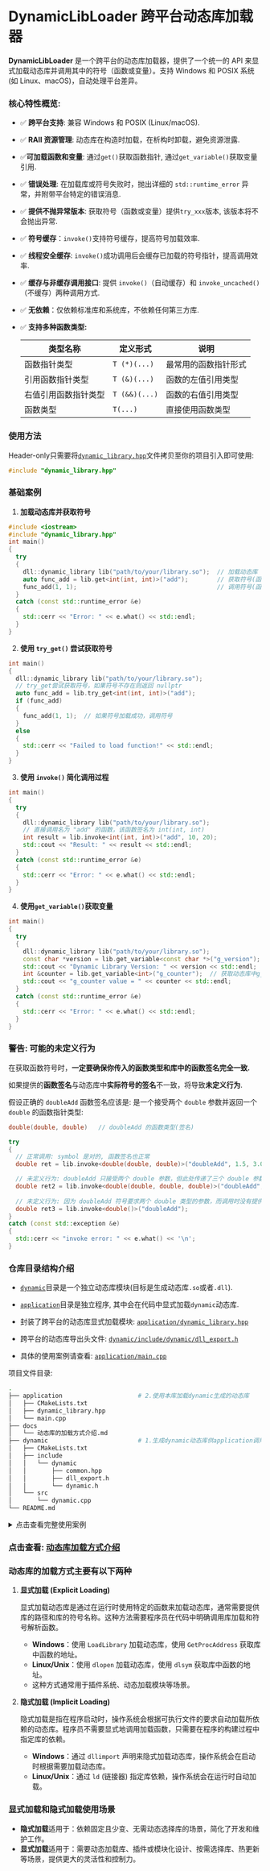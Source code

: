 # DynamicLibLoader 跨平台动态库加载器

**DynamicLibLoader** 是一个跨平台的动态库加载器，提供了一个统一的 API 来显式加载动态库并调用其中的符号（函数或变量）。支持 Windows 和 POSIX 系统(如 Linux、macOS)，自动处理平台差异。

### 核心特性概览:

- ✅ **跨平台支持**: 兼容 Windows 和 POSIX (Linux/macOS).

- ✅ **RAII 资源管理**: 动态库在构造时加载，在析构时卸载，避免资源泄露.

- ✅**可加载函数和变量**: 通过`get()`获取函数指针, 通过`get_variable()`获取变量引用.

- ✅ **错误处理**:  在加载库或符号失败时，抛出详细的 `std::runtime_error` 异常，并附带平台特定的错误消息.

- ✅ **提供不抛异常版本**: 获取符号（函数或变量）提供`try_xxx`版本, 该版本将不会抛出异常.

- ✅ **符号缓存**：`invoke()`支持符号缓存，提高符号加载效率.

- ✅ **线程安全缓存**: `invoke()`成功调用后会缓存已加载的符号指针，提高调用效率.

- ✅ **缓存与非缓存调用接口**: 提供 `invoke()`（自动缓存）和 `invoke_uncached()`（不缓存）两种调用方式.

- ✅ **无依赖**：仅依赖标准库和系统库，不依赖任何第三方库.

- ✅ **支持多种函数类型:**

  | 类型名称             | 定义形式      | 说明                 |
  | -------------------- | ------------- | -------------------- |
  | 函数指针类型         | `T (*)(...)`  | 最常用的函数指针形式 |
  | 引用函数指针类型     | `T (&)(...)`  | 函数的左值引用类型   |
  | 右值引用函数指针类型 | `T (&&)(...)` | 函数的右值引用类型   |
  | 函数类型             | `T(...)`      | 直接使用函数类型     |

### 使用方法

Header-only只需要将[`dynamic_library.hpp`](./application/dynamic_library.hpp)文件拷贝至你的项目引入即可使用:

```cpp
#include "dynamic_library.hpp"
```

### 基础案例

1. **加载动态库并获取符号**

```cpp
#include <iostream>
#include "dynamic_library.hpp"
int main()
{
  try
  {
    dll::dynamic_library lib("path/to/your/library.so");  // 加载动态库
    auto func_add = lib.get<int(int, int)>("add");        // 获取符号(函数),此符号必须在库中存在
    func_add(1, 1);                                       // 调用符号(函数)
  }
  catch (const std::runtime_error &e)
  {
    std::cerr << "Error: " << e.what() << std::endl;
  }
}
```

2. **使用 `try_get()` 尝试获取符号**

```cpp
int main()
{
  dll::dynamic_library lib("path/to/your/library.so");
  // try_get尝试获取符号，如果符号不存在则返回 nullptr
  auto func_add = lib.try_get<int(int, int)>("add");
  if (func_add)
  {
    func_add(1, 1);  // 如果符号加载成功，调用符号
  }
  else
  {
    std::cerr << "Failed to load function!" << std::endl;
  }
}
```

3. **使用 `invoke()` 简化调用过程**

```cpp
int main()
{
  try
  {
    dll::dynamic_library lib("path/to/your/library.so");
    // 直接调用名为 "add" 的函数，该函数签名为 int(int, int)
    int result = lib.invoke<int(int, int)>("add", 10, 20);
    std::cout << "Result: " << result << std::endl;
  }
  catch (const std::runtime_error &e)
  {
    std::cerr << "Error: " << e.what() << std::endl;
  }
}
```

4. **使用`get_variable()`获取变量**

```cpp
int main()
{
  try
  {
    dll::dynamic_library lib("path/to/your/library.so");
    const char *version = lib.get_variable<const char *>("g_version"); // 获取动态库版本号字符串
    std::cout << "Dynamic Library Version: " << version << std::endl;
    int &counter = lib.get_variable<int>("g_counter");	// 获取动态库中g_counter变量
    std::cout << "g_counter value = " << counter << std::endl;
  }
  catch (const std::runtime_error &e)
  {
    std::cerr << "Error: " << e.what() << std::endl;
  }
}
```

### 警告: 可能的未定义行为

在获取函数符号时，**一定要确保你传入的函数类型和库中的函数签名完全一致.**

如果提供的**函数签名**与动态库中**实际符号的签名**不一致，将导致**未定义行为**.

假设正确的 `doubleAdd` 函数签名应该是: 是一个接受两个 `double` 参数并返回一个 `double` 的函数指针类型:

```cpp
double(double, double)   // doubleAdd 的函数类型(签名)
```

```cpp
try
{
  // 正常调用: symbol 是对的, 函数签名也正常
  double ret = lib.invoke<double(double, double)>("doubleAdd", 1.5, 3.0);

  // 未定义行为: doubleAdd 只接受两个 double 参数，但此处传递了三个 double 参数，这会导致未定义行为
  double ret2 = lib.invoke<double(double, double, double)>("doubleAdd", 1.5, 3.0, 1.0);
    
  // 未定义行为: 因为 doubleAdd 符号要求两个 double 类型的参数，而调用时没有提供任何参数
  double ret3 = lib.invoke<double()>("doubleAdd");
}
catch (const std::exception &e)
{
  std::cerr << "invoke error: " << e.what() << '\n';
}
```

### 仓库目录结构介绍

- [`dynamic`](dynamic/)目录是一个独立动态库模块(目标是生成动态库`.so`或者`.dll`).
- [`application`](application/)目录是独立程序, 其中会在代码中显式加载`dynamic`动态库.

- 封装了跨平台的动态库显式加载模块: [`application/dynamic_library.hpp`](./application/dynamic_library.hpp)
- 跨平台的动态库导出头文件: [`dynamic/include/dynamic/dll_export.h`](./dynamic/include/dynamic/dll_export.h)
- 具体的使用案例请查看:  [`application/main.cpp`](./application/main.cpp)

项目文件目录:

```sh
.
├── application                     # 2.使用本库加载dynamic生成的动态库
│   ├── CMakeLists.txt
│   ├── dynamic_library.hpp
│   └── main.cpp
├── docs
│   └── 动态库的加载方式介绍.md
├── dynamic                         # 1.生成dynamic动态库供application调用
│   ├── CMakeLists.txt
│   ├── include
│   │   └── dynamic
│   │       ├── common.hpp
│   │       ├── dll_export.h
│   │       └── dynamic.h
│   └── src
│       └── dynamic.cpp
└── README.md
```

<details>
  <summary>点击查看完整使用案例</summary>


```cpp
#include <iostream>

#include "dynamic_library.hpp"

/*
 * 为了在没有头文件的情况下调用 libdynamic.so 中的内容，你需要使用 动态链接库的运行时加载机制，
 * 即通过 dlopen、dlsym 等函数（在 POSIX 系统上）或等效的方法（在 Windows 上，如 LoadLibrary 和 GetProcAddress）。
 */

/// =========== 定义动态库中函数指针类型 start ===========
using sayHello_func  = void (*)();                // 函数指针类型
using intAdd_func    = int (&)(int, int);         // 引用函数指针类型
using floatAdd_func  = float (&&)(float, float);  // 右值引用函数指针类型
using doubleAdd_func = double(double, double);    // 函数类型
// 动态库中的struct
struct point_t
{
  double x;
  double y;
  double z;
};

using getPoint_func = point_t (*)();
using printPoint_func = void (*)(point_t);
/// =========== 定义动态库中函数指针类型 end ===========

void func();
void testHasSymbol(const dll::dynamic_library &lib);
void testGetVariable(const dll::dynamic_library &lib);
void testNotExistSymbol(const dll::dynamic_library &lib);
void testNullLibrary();
int main()
{
  std::cout << "====================================================" << std::endl;
  func();
  std::cout << "====================================================" << std::endl;
  return 0;
}

/// @brief 使用封装的动态库加载流程
void func()
{
  try
  {
    const std::string libPath =
#if defined(_WIN32) || defined(_WIN64)
      "dynamic.dll";
#else
      "./bin/libdynamic.so";
#endif

    // 加载动态库
    dll::dynamic_library lib0(libPath);
    dll::dynamic_library lib1(libPath);
    // dll::dynamic_library lib = lib0;  错误: 禁止拷贝构造
    // lib0 = lib1;                      错误: 禁止拷贝赋值

    lib0 = std::move(lib1);                     // 支持移动赋值
    dll::dynamic_library lib(std::move(lib0));  // 支持移动构造

    if (lib)
    {
      std::cout << "lib is vaild." << std::endl;
    }

    // 加载函数符号
    auto sayHello   = lib.get<sayHello_func>("sayHello");
    auto intAdd     = lib.get<intAdd_func>("intAdd");
    auto floatAdd   = lib.get<floatAdd_func>("floatAdd");
    auto doubleAdd  = lib.get<doubleAdd_func>("doubleAdd");
    auto getPoint   = lib.get<getPoint_func>("getPoint");
    auto printPoint = lib.get<printPoint_func>("printPoint");

    // 直接调用函数符号
    int ret = lib.invoke<int(int, int)>("intAdd", 1, 2);
    double ret2 = lib.invoke<double(double, double)>("doubleAdd", 1.8, 2.5);
    ret = lib.invoke<int(int, int)>("intAdd", 2, 3);
    ret = lib.invoke<int(int, int)>("intAdd", 3, 4);
    ret = lib.invoke<int (*)(int, int)>("intAdd", 4, 5);
    ret = lib.invoke<int (*)(int, int)>("intAdd", 5, 6);
    ret = lib.invoke<int (&)(int, int)>("intAdd", 6, 7);
    ret = lib.invoke<int (&)(int, int)>("intAdd", 7, 8);
    ret = lib.invoke<int (&&)(int, int)>("intAdd", 8, 9);
    double ret3 = lib.invoke_uncached<double(double, double)>("doubleAdd", 1.8, 2.5);
    std::cout << "invoke: intAdd(8, 9) = " << ret << std::endl;
    std::cout << "invoke: doubleAdd(1.8, 2.5) = " << ret2 << std::endl;
    std::cout << "invoke_uncached: doubleAdd(1.8, 2.5) = " << ret3 << std::endl;

    // 调用函数
    sayHello();

    int a = 5, b = 3;
    std::cout << "intAdd(" << a << ", " << b << ") = " << intAdd(a, b) << std::endl;

    float fa = 1.5f, fb = 2.3f;
    std::cout << "floatAdd(" << fa << ", " << fb << ") = " << floatAdd(fa, fb) << std::endl;

    double da = 3.14159, db = 2.71828;
    std::cout << "doubleAdd(" << da << ", " << db << ") = " << doubleAdd(da, db) << std::endl;

    point_t p = getPoint();
    std::cout << "getPoint() = {x: " << p.x << ", y: " << p.y << ", z: " << p.z << "}" << std::endl;

    std::cout << "printPoint() output: ";
    printPoint(p);
    std::cout << std::endl;

    testHasSymbol(lib);
    testGetVariable(lib);
    
    testNullLibrary();
    testNotExistSymbol(lib);
  }
  catch (const std::exception &ex)
  {
    std::cerr << "Error: " << ex.what() << std::endl;
    return;
  }
}

void testNullLibrary()
{
  std::cout << "--------- testNullLibrary ----------" << std::endl;
  dll::dynamic_library lib;  // 默认构造函数创建一个空的动态库对象
  lib.unload();              // 显式释放资源, 但此时 handle_ 仍然是 nullptr
  if (!lib)
  {
    std::cout << "lib is not valid." << std::endl;
  }
  else
  {
    std::cout << "lib is valid." << std::endl;
  }
  try
  {
    lib.get<intAdd_func>("intAdd");  // 尝试获取一个函数符号, 会抛出异常
  }
  catch (const std::exception &e)
  {
    std::cerr << e.what() << '\n';
  }
  std::cout << "--------- testNullLibrary ----------" << std::endl;
}

void testHasSymbol(const dll::dynamic_library &lib)
{
  std::cout << "------ testHasSymbol ------" << std::endl;
  std::cout << "has_symbol(\"intAdd\"): " << lib.has_symbol("intAdd") << std::endl;
  std::cout << "has_symbol(\"g_version\"): " << lib.has_symbol("g_version") << std::endl;
  std::cout << "has_symbol(\"non_exist\"): " << lib.has_symbol("non_exist") << std::endl;
  std::cout << "------ testHasSymbol ------" << std::endl;
}

/// @brief 测试获取动态库中的变量
void testGetVariable(const dll::dynamic_library &lib)
{
  std::cout << "--------- testGetVariable ----------" << std::endl;

  // 获取动态库版本号
  const char *version = lib.get_variable<const char *>("g_version");
  std::cout << "[get_variable] Dynamic Library Version: " << version << std::endl;

  // 获取动态库变量
  int counter = lib.get_variable<int>("g_counter");
  std::cout << "[get_variable] g_counter value = " << counter << std::endl;

  // 获取动态库指针变量
  int *counter_ptr = lib.get_variable<int *>("g_counter_ptr");
  std::cout << "[get_variable] g_counter_ptr value = " << *counter_ptr << std::endl;

  // 直接修改动态库中变量的值
  *counter_ptr = 101;

  // 获取动态库结构体变量
  point_t &point = lib.get_variable<point_t>("g_point");
  std::cout << "[get_variable] g_point value x = " << point.x << ", y = " << point.y << ", z = " << point.z
            << std::endl;
  // 直接修改动态库中变量的值, point是引用
  point.x = 8;

  // 获取动态库结构体指针变量
  point_t *point_ptr = lib.get_variable<point_t *>("g_point_ptr");
  std::cout << "[get_variable] g_point_ptr value x = " << point_ptr->x << ", y = " << point_ptr->y
            << ", z = " << point_ptr->z << std::endl;

  //////////////////////// try_get_variable
  // 获取动态库版本号
  const char **version2 = lib.try_get_variable<const char *>("g_version");
  std::cout << "[try_get_variable] Dynamic Library Version: " << *version2 << std::endl;

  // 获取动态库变量
  int *counter2 = lib.try_get_variable<int>("g_counter");
  std::cout << "[try_get_variable] g_counter value = " << *counter2 << std::endl;

  // 获取动态库结构体变量
  point_t *point2 = lib.try_get_variable<point_t>("g_point");
  std::cout << "[try_get_variable] g_point value x = " << point2->x << ", y = " << point2->y << ", z = " << point2->z
            << std::endl;

  std::cout << "--------- testGetVariable ----------" << std::endl;
}

/// @brief 测试符号信息不存在的情况
void testNotExistSymbol(const dll::dynamic_library &lib)
{
  std::cout << "---------testNotExistSymbol----------" << std::endl;
  // 测试不存在的函数符号加载
  auto unknownFunc = lib.try_get<printPoint_func>("notExistFunc");  // 加载失败不抛异常,返回nullptr
  if (unknownFunc == nullptr)
  {
    std::cout << "lib.try_get<printPoint_func>(\"notExistFunc\"); load failed, return nullptr." << std::endl;
  }
  try
  {
    auto unknownFunc2 = lib.get<printPoint_func>("notExistFunc");  // 加载失败抛出异常
  }
  catch (const std::exception &e)
  {
    std::cerr << e.what() << '\n';
  }

  try
  {
    // 正常调用: symbol是对的, 函数签名也正常
    double ret = lib.invoke<double(double, double)>("doubleAdd", 1.5, 3.0);  
    std::cout << "lib.invoke ret = " << ret << std::endl;
    // 未定义行为: symbol是对的,但是函数签名不一致
    double ret2 = lib.invoke<double(double, double, double)>("doubleAdd", 1.5, 3.0, 1.0);  
    std::cout << "[UB] lib.invoke ret2 = " << ret2 << std::endl;
    // 未定义行为: symbol是对的,但是函数签名不一致
    double ret3 = lib.invoke<double()>("doubleAdd");  
    std::cout << "[UB] lib.invoke ret3 = " << ret3 << std::endl;
  }
  catch (const std::exception &e)
  {
    std::cerr << "invoke error: " << e.what() << '\n';
  }

  std::cout << "---------testNotExistSymbol----------" << std::endl;
}
```

</details>

### 点击查看: [动态库加载方式介绍](./docs/动态库的加载方式介绍.md)

### 动态库的加载方式主要有以下两种

1. **显式加载 (Explicit Loading)**

   显式加载动态库是通过在运行时使用特定的函数来加载动态库，通常需要提供库的路径和库的符号名称。这种方法需要程序员在代码中明确调用库加载和符号解析函数。

   - **Windows**：使用 `LoadLibrary` 加载动态库，使用 `GetProcAddress` 获取库中函数的地址。
   - **Linux/Unix**：使用 `dlopen` 加载动态库，使用 `dlsym` 获取库中函数的地址。
   - 这种方式通常用于插件系统、动态加载模块等场景。

2. **隐式加载 (Implicit Loading)**

   隐式加载是指在程序启动时，操作系统会根据可执行文件的要求自动加载所依赖的动态库。程序员不需要显式地调用加载函数，只需要在程序的构建过程中指定库的依赖。

   - **Windows**：通过 `dllimport` 声明来隐式加载动态库，操作系统会在启动时根据需要加载动态库。
   - **Linux/Unix**：通过 `ld` (链接器) 指定库依赖，操作系统会在运行时自动加载。

### 显式加载和隐式加载使用场景

- **隐式加载**适用于：依赖固定且少变、无需动态选择库的场景，简化了开发和维护工作。
- **显式加载**适用于：需要动态加载库、插件或模块化设计、按需选择库、热更新等场景，提供更大的灵活性和控制力。



